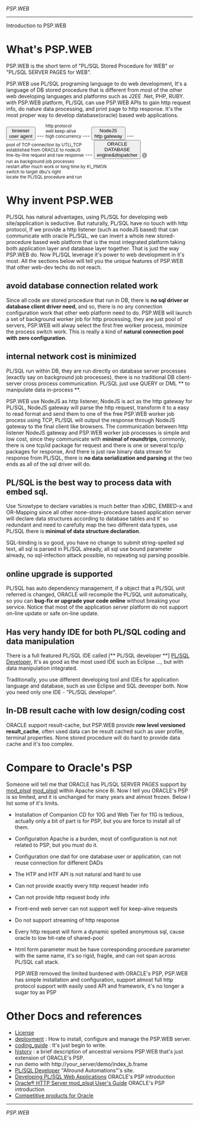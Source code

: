 <link type="text/css" rel="stylesheet" href="doc.css" />
<style>
div.path{display:inline-block;font-size:smaller;}
</style>

<span class="psp_logo">*PSP*.*WEB*<span>
****************************************

<div id="title"> Introduction to PSP.WEB   </div>

What's PSP.WEB
===============

  PSP.WEB is the short term of "PL/SQL Stored Procedure for WEB" or "PL/SQL SERVER PAGES for WEB".

  PSP.WEB use PL/SQL programing language to do web development, It's a language of DB stored procedure that is different from most of the other web developing languages and platforms such as J2EE .Net, PHP, RUBY. with PSP.WEB platform, PL/SQL can use PSP.WEB APIs to gain http request info, do nature data processing, and print page to http response. It's the most proper way to develop database(oracle) based web applications. 

<div id="graph">
  <button>browser<br/>user agent</button> --- 
<div class="path">http protocol<br/>well keep-alive<br/>high concurrency</div> ---
<button> NodeJS<br/>http gateway</button> ---
<div class="path"> pool of TCP connection by UTL\_TCP
	<br/> established from ORACLE to nodeJS
	<br/>line-by-line request and raw response </div> --- 
<button>ORACLE<br/>DATABASE<br/>engine&dispatcher</button> @
<div class="path">run as background job processes
	<br/>restart after much work or long time by K\_PMON
	<br/>switch to target dbu's right
	<br/>locate the PL/SQL procedure and run</div>
</div>


Why invent PSP.WEB
===============

  PL/SQL has natural advantages, using PL/SQL for developing web site/application is seductive. But naturally, PL/SQL have no touch with http protocol, If we provide a http listener (such as nodeJS based) that can communicate with oracle PL/SQL, we can invert a whole new stored-procedure based web platform that is the most integrated platform taking both application layer and database layer together. That is just the way PSP.WEB do. Now PL/SQL leverage it's power to web development in it's most. All the sections below will tell you the unique features of PSP.WEB that other web-dev techs do not reach.

## avoid database connection related work

  Since all code are stored procedure that run in DB, there is **no sql driver or database client driver need**, and so, there is no any connection configuration work that other web platform need to do. PSP.WEB will launch a set of background worker job for http processing, they are just pool of servers, PSP.WEB will alway select the first free worker process, minimize the process switch work. This is really a kind of **natural connection pool with zero configuration**.

## internal network cost is minimized

  PL/SQL run within DB, they are run directly on database server processes (exactly say on background job processes), there is no traditional DB client-server cross process communication. PL/SQL just use QUERY or DML ** to manipulate data in-process **.

  PSP.WEB use NodeJS as http listener, NodeJS is act as the http gateway for PL/SQL, NodeJS gateway will parse the http request, transform it to a easy to read format and send them to one of the free PSP.WEB worker job process using TCP, PL/SQL will output the response through NodeJS gateway to the final client like browsers. The communication between http listener NodeJS gateway and PSP.WEB worker job processes is simple and low cost, since they communicate with **minimal of roundtrips**, commonly, there is one tcp/id package for request and there is one or several tcp/ip packages for response, And there is just raw binary data stream for response from PL/SQL, there is **no data serialization and parsing** at the two ends as all of the sql driver will do.

## PL/SQL is the best way to process data with embed sql. 

  Use %rowtype to declare variables is much better than xDBC, EMBED-x and OR-Mapping since all other none-store-procedure based application server will declare data structures according to database tables and it' so redundant and need to carefully map the two different data types, use PL/SQL there is **minimal of data structure declaration**. 

  SQL-binding is so good, you have no change to submit string-spelled sql text, all sql is parsed in PL/SQL already, all sql use bound parameter already, no sql-infection attack possible, no repeating sql parsing possible.

## online upgrade is supported

  PL/SQL has auto dependency management, if a object that a PL/SQL unit referred is changed, ORACLE will recompile the PL/SQL unit automatically, so you can **bug-fix or upgrade your code online** without breaking your service. Notice that most of the application server platform do not support on-line update or safe on-line update.

## Has very handy IDE for both PL/SQL coding and data manipulation

  There is a full featured PL/SQL IDE called [** PL/SQL developer **] [PL/SQL Developer], It's as good as the most used IDE such as Eclipse ..., but with data manipulation integrated.

  Traditionally, you use different developing tool and IDEs for application language and database, such as use Eclipse and SQL deveoper both. Now you need only one IDE - "PL/SQL developer".

## In-DB result cache with low design/coding cost

  ORACLE support result-cache, but PSP.WEB provide **row level versioned result_cache**, often used data can be result cached such as user profile, terminal properties. None stored procedure will do hard to provide data cache and it's too complex.


Compare to Oracle's PSP
=================

  Someone will tell me that ORACLE has PL/SQL SERVER PAGES support by [mod_plsql] [mod_plsql] within Apache since 8i. Now I tell you ORACLE's PSP is so limited, and it is unchanged for many years and almost frozen. Below I list some of it's limits.

* Installation of Companion CD for 10G and Web Tier for 11G is tedious, actually only a bit of part is for PSP, but you are force to install all of them.
* Configuration Apache is a burden, most of configuration is not not related to PSP, but you must do it.
* Configuration one dad for one database user or application, can not reuse connection for different DADs
* The HTP and HTF API is not natural and hard to use
* Can not provide exactly every http request header info
* Can not provide http request body info
* Front-end web server can not support well for keep-alive requests
* Do not support streaming of http response
* Every http request will form a dynamic spelled anonymous sql, cause oracle to low hit-rate of shared-pool
* html form parameter must be have corresponding procedure parameter with the same name, it's so rigid, fragile, and can not span across PL/SQL call stack.

  PSP.WEB removed the limited burdened with ORACLE's PSP, PSP.WEB has simple installation and configuration, support almost full http protocol support with easily used API and framework, it's no longer a sugar toy as PSP


Other Docs and references
============

* [License](license.html)
* [deployment](deployment.html) : How to install, configure and manage the PSP.WEB server.
* [coding_guide](coding_guide.html) : It's just begin to write.
* [history](history/history.html) : a brief description of ancestral versions PSP.WEB that's just extension of ORACLE's PSP.
* run demo with http://your_server/demo/index_b.frame
* [PL/SQL Developer][PL/SQL Developer] "Allround Automations"'s site.
* [Developing PL/SQL Web Applications](http://docs.oracle.com/cd/B28359_01/appdev.111/b28424/adfns_web.htm#g1026380) ORACLE's PSP introduction
* [Oracle® HTTP Server mod_plsql User's Guide][mod_plsql] ORACLE's PSP introduction
* [Competitive products for Oracle](http://www.orafaq.com/tools/competitive)


**********************************************
<span class="psp_logo footer">*PSP*.*WEB*<span>

[PL/SQL Developer]: http://www.allroundautomations.com/ "Allround Automations's site"
[mod_plsql]: http://docs.oracle.com/cd/B19306_01/server.102/b14337/toc.htm

